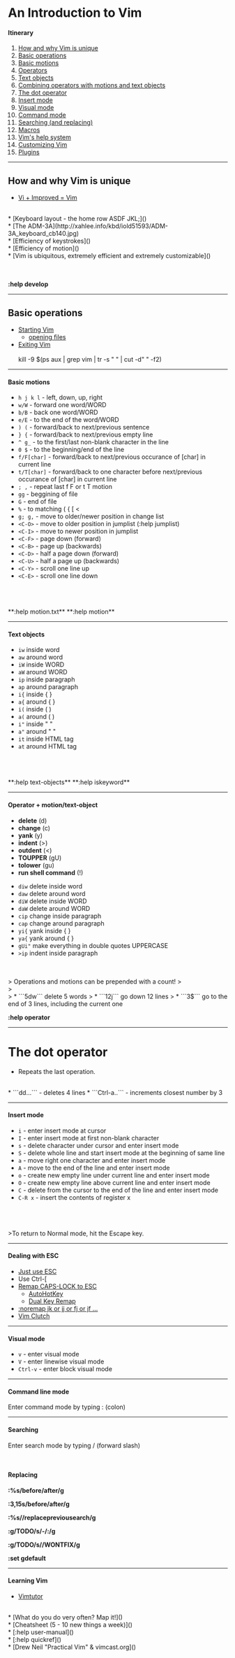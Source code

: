 
# An Introduction to Vim

#### Itinerary

1.  [How and why Vim is unique]()
2.  [Basic operations]()
3.  [Basic motions]()
4.  [Operators]()
5.  [Text objects]()
6.  [Combining operators with motions and text objects]()
7.  [The dot operator]()
8.  [Insert mode]()
9.  [Visual mode]()
10. [Command mode]()
11. [Searching (and replacing)]()
12. [Macros]()
13. [Vim's help system]()
14. [Customizing Vim]()
15. [Plugins]()

---

## How and why Vim is unique

* [Vi + Improved = Vim]()
<br>
* [Keyboard layout - the home row ASDF JKL;]()
<br>
* [The ADM-3A](http://xahlee.info/kbd/iold51593/ADM-3A_keyboard_cb140.jpg)
<br>
* [Efficiency of keystrokes]()
<br>
* [Efficiency of motion]()
<br>
* [Vim is ubiquitous, extremely efficient and extremely customizable]()
    <br>
    <br>
    <br>

**:help develop**

---

## Basic operations

* [Starting Vim]()
    + [opening files]()
* [Exiting Vim]()
    <br>
    <br>
    kill -9 $(ps aux | grep vim | tr -s " " | cut -d" " -f2)


---

#### Basic motions

* ```h j k l```        - left, down, up, right
* ```w/W```            - forward one word/WORD
* ```b/B```            - back one word/WORD
* ```e/E```            - to the end of the word/WORD
* ```) (```            - forward/back to next/previous sentence
* ```} {```            - forward/back to next/previous empty line
* ```^ g_```           - to the first/last non-blank character in the line
* ```0 $```            - to the beginning/end of the line
* ```f/F[char]```      - forward/back to next/previous occurance of [char] in current line
* ```t/T[char]```      - forward/back to one character before next/previous occurance of [char] in current line
* ```; ,```            - repeat last f F or t T motion
* ```gg```             - beggining of file
* ```G```              - end of file
* ```%```              - to matching ( { [ <
* ```g; g,```          - move to older/newer position in change list
* ```<C-O>```          - move to older position in jumplist (:help jumplist)
* ```<C-I>```          - move to newer position in jumplist
* ```<C-F>```          - page down (forward)
* ```<C-B>```          - page up (backwards)
* ```<C-D>```          - half a page down (forward)
* ```<C-U>```          - half a page up (backwards)
* ```<C-Y>```          - scroll one line up
* ```<C-E>```          - scroll one line down
<br>
<br>
<br>
**:help motion.txt**
**:help motion**

---

#### Text objects

* ```iw```      inside word
* ```aw```      around word
* ```iW```      inside WORD
* ```aW```      around WORD
* ```ip```      inside paragraph
* ```ap```      around paragraph
* ```i{```      inside  { }
* ```a{```      around  { }
* ```i(```      inside  ( )
* ```a(```      around  ( )
* ```i"```      inside  " "
* ```a"```      around  " "
* ```it```      inside HTML tag
* ```at```      around HTML tag
<br>
<br>
<br>
**:help text-objects**
**:help iskeyword**

---

#### Operator + motion/text-object

   +   __delete__   (d)
   +   __change__   (c)
   +   __yank__     (y)
   +   __indent__   (>)
   +   __outdent__  (<)
   +   __TOUPPER__  (gU)
   +   __tolower__  (gu)
   +   __run shell command__  (!)

* ```diw```     delete inside word
* ```daw```     delete around word
* ```diW```     delete inside WORD
* ```daW```     delete around WORD
* ```cip```     change inside paragraph
* ```cap```     change around paragraph
* ```yi{```     yank inside  { }
* ```ya{```     yank around  { }
* ```gUi"```    make everything in double quotes UPPERCASE
* ```>ip```     indent inside paragraph
<br>
<br>
> Operations and motions can be prepended with a count!
> <br>
> <br>
> * ```5dw```  delete 5 words
> * ```12j```  go down 12 lines
> * ```3$```   go to the end of 3 lines, including the current one
   <br>

**:help operator**

---

# The dot operator

* Repeats the last operation.
<br>
* ```dd...```    - deletes 4 lines
* ```Ctrl-a..``` - increments closest number by 3

---

#### Insert mode

* ```i``` - enter insert mode at cursor
* ```I``` - enter insert mode at first non-blank character
* ```s``` - delete character under cursor and enter insert mode
* ```S``` - delete whole line and start insert mode at the beginning of same line
* ```a``` - move right one character and enter insert mode
* ```A``` - move to the end of the line and enter insert mode
* ```o``` - create new empty line under current line and enter insert mode
* ```O``` - create new empty line above current line and enter insert mode
* ```C``` - delete from the cursor to the end of the line and enter insert mode
* ```C-R x``` - insert the contents of register x
<br>
<br>
<br>
>To return to Normal mode, hit the Escape key.

---

#### Dealing with ESC

* [Just use ESC]()
* Use Ctrl-[
* [Remap CAPS-LOCK to ESC]()
    + [AutoHotKey]()
    + [Dual Key Remap](https://github.com/ililim/dual-key-remap)
* [:noremap jk   or jj or fj or jf ...]()
* [Vim Clutch](https://boingboing.net/2018/03/12/the-vim-clutch-a-footpeda.html)

---

#### Visual mode

* ```v```      - enter visual mode
* ```V```      - enter linewise visual mode
* ```Ctrl-v``` - enter block visual mode

---

#### Command line mode

Enter command mode by typing : (colon)

---

#### Searching

Enter search mode by typing / (forward slash)

<br>

#### Replacing

**:%s/before/after/g**

**:3,15s/before/after/g**

**:%s//replacepreviousearch/g**

**:g/TODO/s/-/:/g**

**:g/TODO/s//WONTFIX/g**

**:set gdefault**

---

#### Learning Vim

* [Vimtutor]()
<br>
* [What do you do very often? Map it!]()
<br>
* [Cheatsheet (5 - 10 new things a week)]()
<br>
* [:help user-manual]()
<br>
* [:help quickref]()
<br>
* [Drew Neil "Practical Vim" & vimcast.org]()
